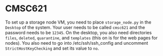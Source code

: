 # CMSC621
To set up a storage node VM, you need to place `storage_node.py` in the `Desktop` of the system. Your user needs to be called `cmsc621` and the password needs to be `12345`. On the desktop, you also need directories `files`, `deleted`, `quarantine`, and `templates` (this on is for the web pages for nodes). You also need to go into /etc/ssh/ssh_config and uncomment `StrictHostKeyChecking` and set its value to `no`.
